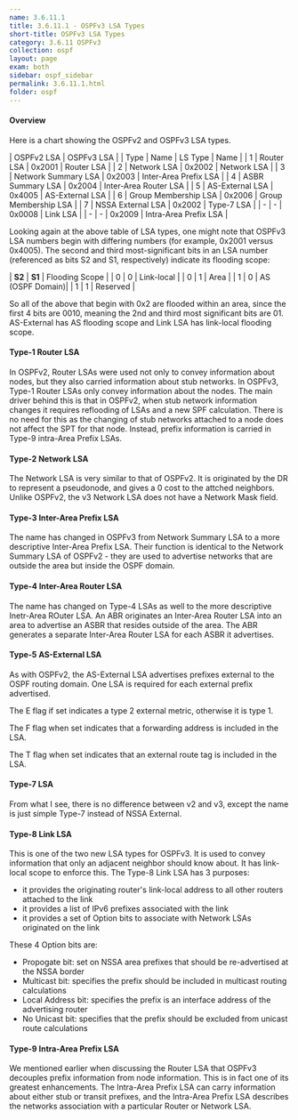 ```yaml
---
name: 3.6.11.1
title: 3.6.11.1 - OSPFv3 LSA Types
short-title: OSPFv3 LSA Types
category: 3.6.11 OSPFv3
collection: ospf
layout: page
exam: both
sidebar: ospf_sidebar
permalink: 3.6.11.1.html
folder: ospf
---
```

#### Overview
Here is a chart showing the OSPFv2 and OSPFv3 LSA types.

| OSPFv2 LSA | OSPFv3 LSA |
| Type | Name | LS Type | Name |
| 1 | Router LSA | 0x2001 | Router LSA |
| 2 | Network LSA | 0x2002 | Network LSA |
| 3 | Network Summary LSA | 0x2003 | Inter-Area Prefix LSA |
| 4 | ASBR Summary LSA | 0x2004 | Inter-Area Router LSA |
| 5 | AS-External LSA | 0x4005 | AS-External LSA |
| 6 | Group Membership LSA | 0x2006 | Group Membership LSA |
| 7 | NSSA External LSA | 0x2002 | Type-7 LSA |
| - | -  | 0x0008 | Link LSA |
| - | -  | 0x2009 | Intra-Area Prefix LSA |

Looking again at the above table of LSA types, one might note that OSPFv3 LSA numbers begin with differing numbers (for example, 0x2001 versus 0x4005). The second and third most-significant bits in an LSA number (referenced as bits S2 and S1, respectively) indicate its flooding scope:

| **S2** | **S1** | Flooding Scope |
| 0 | 0 | Link-local |
| 0 | 1 | Area |
| 1 | 0 | AS (OSPF Domain)|
| 1 | 1 | Reserved |

So all of the above that begin with 0x2 are flooded within an area, since the first 4 bits are 0010, meaning the 2nd and third most significant bits are 01. AS-External has AS flooding scope and Link LSA has link-local flooding scope.


#### Type-1 Router LSA
In OSPFv2, Router LSAs were used not only to convey information about nodes, but they also carried information about stub networks. In OSPFv3, Type-1 Router LSAs only convey information about the nodes. The main driver behind this is that in OSPFv2, when stub network information changes it requires reflooding of LSAs and a new SPF calculation. There is no need for this as the changing of stub networks attached to a node does not affect the SPT for that node. Instead, prefix information is carried in Type-9 intra-Area Prefix LSAs.
#### Type-2 Network LSA
The Network LSA is very similar to that of OSPFv2. It is originated by the DR to represent a pseudonode, and gives a 0 cost to the attched neighbors. Unlike OSPFv2, the v3 Network LSA does not have a Network Mask field.
#### Type-3 Inter-Area Prefix LSA
The name has changed in OSPFv3 from Network Summary LSA to a more descriptive Inter-Area Prefix LSA. Their function is identical to the Network Summary LSA of OSPFv2 - they are used to advertise networks that are outside the area but inside the OSPF domain.
#### Type-4 Inter-Area Router LSA
The name has changed on Type-4 LSAs as well to the more descriptive Inetr-Area ROuter LSA. An ABR originates an Inter-Area Router LSA into an area to advertise an ASBR that resides outside of the area. The ABR generates a separate Inter-Area Router LSA for each ASBR it advertises.
#### Type-5 AS-External LSA
As with OSPFv2, the AS-External LSA advertises prefixes external to the OSPF routing domain. One LSA is required for each external prefix advertised.

The E flag if set indicates a type 2 external metric, otherwise it is type 1.

The F flag when set indicates that a forwarding address is included in the LSA.

The T flag when set indicates that an external route tag is included in the LSA.
#### Type-7 LSA
From what I see, there is no difference between v2 and v3, except the name is just simple Type-7 instead of NSSA External.
#### Type-8 Link LSA
This is one of the two new LSA types for OSPFv3. It is used to convey information that only an adjacent neighbor should know about. It has link-local scope to enforce this. The Type-8 Link LSA has 3 purposes:
- it provides the originating router's link-local address to all other routers attached to the link
- it provides a list of IPv6 prefixes associated with the link
- it provides a set of Option bits to associate with Network LSAs originated on the link

These 4 Option bits are:
- Propogate bit: set on NSSA area prefixes that should be re-advertised at the NSSA border
- Multicast bit: specifies the prefix should be included in multicast routing calculations
- Local Address bit: specifies the prefix is an interface address of the advertising router
- No Unicast bit: specifies that the prefix should be excluded from unicast route calculations

#### Type-9 Intra-Area Prefix LSA
We mentioned earlier when discussing the Router LSA that OSPFv3 decouples prefix information from node information. This is in fact one of its greatest enhancements. The Intra-Area Prefix LSA can carry information about either stub or transit prefixes, and the Intra-Area Prefix LSA describes the networks association with a particular Router or Network LSA.
